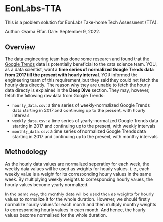 # EonLabs-TTA

This is a problem solution for EonLabs Take-home Tech Assessment (TTA).

Author: Osama Elfar.
Date: September 9, 2022.

## Overview

The data engineering team has done some research and found that the [Google Trends](https://en.wikipedia.org/wiki/Google_Trends) data is potentially beneficial to the data science team. YOU, as a data scientist, want a **time series of normalized Google Trends data from 2017 till the present with hourly interval**. YOU informed the engineering team of this requirement, but they said they could not fetch the hourly data directly. The reason why they are unable to fetch the hourly data directly is explained in the **Deep Dive** section. They may, however, fetch the following raw data from Google Trends:

- `hourly_data.csv`: a time series of weekly-normalized Google Trends data starting in 2017 and continuing up to the present, with hourly intervals
- `weekly_data.csv`: a time series of yearly-normalized Google Trends data starting in 2017 and continuing up to the present, with weekly intervals
- `monthly_data.csv`: a time series of normalized Google Trends data starting in 2017 and continuing up to the present, with monthly intervals

## Methodology
As the hourly data values are normalized seperatley for each week, the weekly data values will be used as weights for hourly values. i. e., each weekly value is a weight for its corresponding hourly values in the same week. By multiplying weekly weights to corresponding hourly values, the hourly values become yearly normalized.

In the same way, the monthly data will be used then as weights for hourly values to normalize it for the whole duration. However, we should firstly normalize hourly values for each month and then multiply monthly weights to corresponding hourly values in each month. And hence, the hourly values become normalized for the whole duration.
